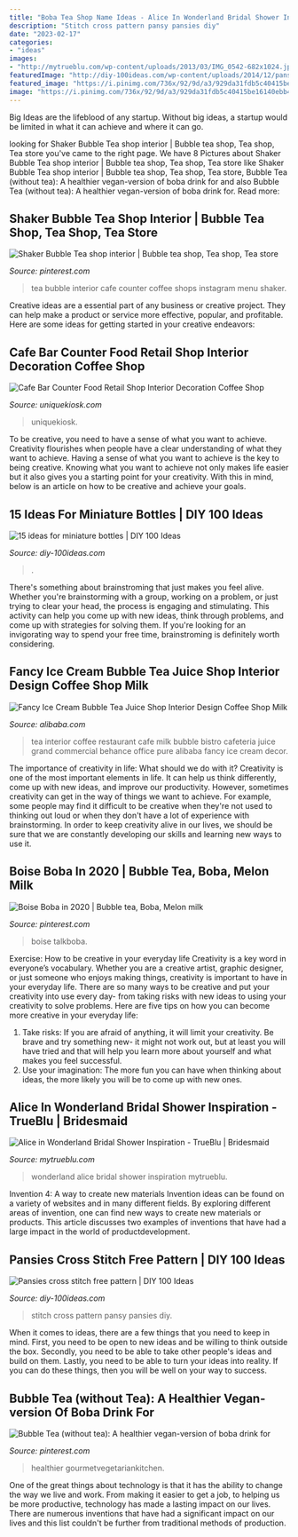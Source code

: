 ```yaml
---
title: "Boba Tea Shop Name Ideas - Alice In Wonderland Bridal Shower Inspiration"
description: "Stitch cross pattern pansy pansies diy"
date: "2023-02-17"
categories:
- "ideas"
images:
- "http://mytrueblu.com/wp-content/uploads/2013/03/IMG_0542-682x1024.jpg"
featuredImage: "http://diy-100ideas.com/wp-content/uploads/2014/12/pansy-cross-stitch-pattern-free-1.jpg"
featured_image: "https://i.pinimg.com/736x/92/9d/a3/929da31fdb5c40415be16140ebb412fc.jpg"
image: "https://i.pinimg.com/736x/92/9d/a3/929da31fdb5c40415be16140ebb412fc.jpg"
---
```



Big Ideas are the lifeblood of any startup. Without big ideas, a startup would be limited in what it can achieve and where it can go.

	

		
looking for Shaker Bubble Tea shop interior | Bubble tea shop, Tea shop, Tea store you've came to the right page. We have 8 Pictures about Shaker Bubble Tea shop interior | Bubble tea shop, Tea shop, Tea store like Shaker Bubble Tea shop interior | Bubble tea shop, Tea shop, Tea store, Bubble Tea (without tea): A healthier vegan-version of boba drink for and also Bubble Tea (without tea): A healthier vegan-version of boba drink for. Read more:
		
    
## Shaker Bubble Tea Shop Interior | Bubble Tea Shop, Tea Shop, Tea Store

<img loading=lazy src="https://i.pinimg.com/736x/0b/66/eb/0b66eb0b94ccf3949a352cbeb2cf8633.jpg" onerror="this.onerror=null;this.src='https://tse3.mm.bing.net/th?id=OIP.jnUGqYoE0QpcxPv6Hzdt2wHaJQ&amp;pid=15.1';" alt="Shaker Bubble Tea shop interior | Bubble tea shop, Tea shop, Tea store">

_Source: pinterest.com_

>tea bubble interior cafe counter coffee shops instagram menu shaker. 

	

Creative ideas are a essential part of any business or creative project. They can help make a product or service more effective, popular, and profitable. Here are some ideas for getting started in your creative endeavors:

    
## Cafe Bar Counter Food Retail Shop Interior Decoration Coffee Shop

<img loading=lazy src="https://uniquekiosk.com/wp-content/uploads/2020/08/3-10-1024x640.jpg" onerror="this.onerror=null;this.src='https://tse4.mm.bing.net/th?id=OIP.u9e-VDn8BiPg6rfO_VPlyAHaEo&amp;pid=15.1';" alt="Cafe Bar Counter Food Retail Shop Interior Decoration Coffee Shop">

_Source: uniquekiosk.com_

>uniquekiosk. 

	

To be creative, you need to have a sense of what you want to achieve.
Creativity flourishes when people have a clear understanding of what they want to achieve. Having a sense of what you want to achieve is the key to being creative. Knowing what you want to achieve not only makes life easier but it also gives you a starting point for your creativity. With this in mind, below is an article on how to be creative and achieve your goals.

    
## 15 Ideas For Miniature Bottles | DIY 100 Ideas

<img loading=lazy src="https://diy-100ideas.com/wp-content/uploads/2016/05/15-ideas-about-mini-bottles-12.jpg" onerror="this.onerror=null;this.src='https://tse1.mm.bing.net/th?id=OIP.UqRxL5l_K5cQVs_dlfdf2wHaFw&amp;pid=15.1';" alt="15 ideas for miniature bottles | DIY 100 Ideas">

_Source: diy-100ideas.com_

>. 

	

There's something about brainstroming that just makes you feel alive. Whether you're brainstorming with a group, working on a problem, or just trying to clear your head, the process is engaging and stimulating. This activity can help you come up with new ideas, think through problems, and come up with strategies for solving them. If you're looking for an invigorating way to spend your free time, brainstroming is definitely worth considering.

    
## Fancy Ice Cream Bubble Tea Juice Shop Interior Design Coffee Shop Milk

<img loading=lazy src="https://sc02.alicdn.com/kf/H855150b4bd004fcc843c1cc20ca92b781/220725822/H855150b4bd004fcc843c1cc20ca92b781.jpg" onerror="this.onerror=null;this.src='https://tse1.mm.bing.net/th?id=OIP.pAVTvgRvqZrOpIqzxU0FuQHaK9&amp;pid=15.1';" alt="Fancy Ice Cream Bubble Tea Juice Shop Interior Design Coffee Shop Milk">

_Source: alibaba.com_

>tea interior coffee restaurant cafe milk bubble bistro cafeteria juice grand commercial behance office pure alibaba fancy ice cream decor. 

	

The importance of creativity in life: What should we do with it?
Creativity is one of the most important elements in life. It can help us think differently, come up with new ideas, and improve our productivity. However, sometimes creativity can get in the way of things we want to achieve. For example, some people may find it difficult to be creative when they're not used to thinking out loud or when they don't have a lot of experience with brainstorming. In order to keep creativity alive in our lives, we should be sure that we are constantly developing our skills and learning new ways to use it.

    
## Boise Boba In 2020 | Bubble Tea, Boba, Melon Milk

<img loading=lazy src="https://i.pinimg.com/736x/64/fc/07/64fc07d6663b8d1f7b4228e36fadefec.jpg" onerror="this.onerror=null;this.src='https://tse4.mm.bing.net/th?id=OIP.iCB0jvcTb8b5E3HAGB9B_QHaHa&amp;pid=15.1';" alt="Boise Boba in 2020 | Bubble tea, Boba, Melon milk">

_Source: pinterest.com_

>boise talkboba. 

	

Exercise: How to be creative in your everyday life
Creativity is a key word in everyone’s vocabulary. Whether you are a creative artist, graphic designer, or just someone who enjoys making things, creativity is important to have in your everyday life. There are so many ways to be creative and put your creativity into use every day- from taking risks with new ideas to using your creativity to solve problems. Here are five tips on how you can become more creative in your everyday life: 
1. Take risks: If you are afraid of anything, it will limit your creativity. Be brave and try something new- it might not work out, but at least you will have tried and that will help you learn more about yourself and what makes you feel successful. 
2. Use your imagination: The more fun you can have when thinking about ideas, the more likely you will be to come up with new ones.

    
## Alice In Wonderland Bridal Shower Inspiration - TrueBlu | Bridesmaid

<img loading=lazy src="http://mytrueblu.com/wp-content/uploads/2013/03/IMG_0542-682x1024.jpg" onerror="this.onerror=null;this.src='https://tse1.mm.bing.net/th?id=OIP.QgexiMJZnsQI3eT9O1P7pAHaLH&amp;pid=15.1';" alt="Alice in Wonderland Bridal Shower Inspiration - TrueBlu | Bridesmaid">

_Source: mytrueblu.com_

>wonderland alice bridal shower inspiration mytrueblu. 

	

Invention 4: A way to create new materials
Invention ideas can be found on a variety of websites and in many different fields. By exploring different areas of invention, one can find new ways to create new materials or products. This article discusses two examples of inventions that have had a large impact in the world of productdevelopment.

    
## Pansies Cross Stitch Free Pattern | DIY 100 Ideas

<img loading=lazy src="http://diy-100ideas.com/wp-content/uploads/2014/12/pansy-cross-stitch-pattern-free-1.jpg" onerror="this.onerror=null;this.src='https://tse1.mm.bing.net/th?id=OIP.u_c6At0DJV_OV0rZ7gMEzQHaJS&amp;pid=15.1';" alt="Pansies cross stitch free pattern | DIY 100 Ideas">

_Source: diy-100ideas.com_

>stitch cross pattern pansy pansies diy. 

	

When it comes to ideas, there are a few things that you need to keep in mind. First, you need to be open to new ideas and be willing to think outside the box. Secondly, you need to be able to take other people's ideas and build on them. Lastly, you need to be able to turn your ideas into reality. If you can do these things, then you will be well on your way to success.

    
## Bubble Tea (without Tea): A Healthier Vegan-version Of Boba Drink For

<img loading=lazy src="https://i.pinimg.com/736x/92/9d/a3/929da31fdb5c40415be16140ebb412fc.jpg" onerror="this.onerror=null;this.src='https://tse2.mm.bing.net/th?id=OIP.eqeT8-0B6LHC9HQ_Kh_j3wHaFx&amp;pid=15.1';" alt="Bubble Tea (without tea): A healthier vegan-version of boba drink for">

_Source: pinterest.com_

>healthier gourmetvegetariankitchen. 

	

One of the great things about technology is that it has the ability to change the way we live and work. From making it easier to get a job, to helping us be more productive, technology has made a lasting impact on our lives. There are numerous inventions that have had a significant impact on our lives and this list couldn't be further from traditional methods of production.


